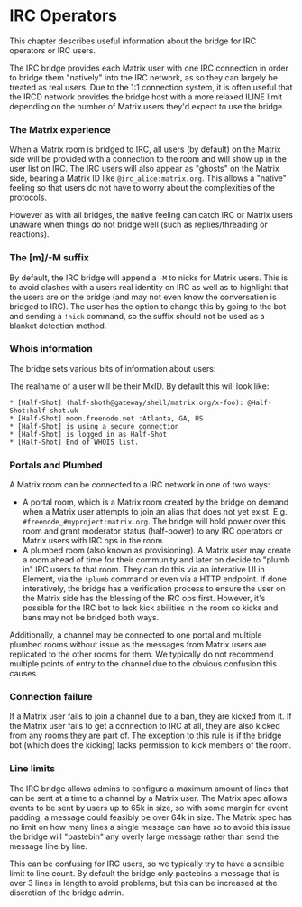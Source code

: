 # IRC Operators

This chapter describes useful information about the bridge for IRC operators or IRC users.

The IRC bridge provides each Matrix user with one IRC connection in order to bridge them "natively"
into the IRC network, as so they can largely be treated as real users. Due to the 1:1 connection system,
it is often useful that the IRCD network provides the bridge host with a more relaxed ILINE limit depending
on the number of Matrix users they'd expect to use the bridge.

### The Matrix experience

When a Matrix room is bridged to IRC, all users (by default) on the Matrix side will be provided with a connection
to the room and will show up in the user list on IRC. The IRC users will also appear as "ghosts" on the Matrix side,
bearing a Matrix ID like `@irc_alice:matrix.org`. This allows a "native" feeling so that users do not have to worry
about the complexities of the protocols. 

However as with all bridges, the native feeling can catch IRC or Matrix users unaware when things do not bridge well
(such as replies/threading or reactions).

### The [m]/-M suffix

By default, the IRC bridge will append a `-M` to nicks for Matrix users. This is to avoid clashes with a users
real identity on IRC as well as to highlight that the users are on the bridge (and may not even know the conversation is bridged to IRC).
The user has the option to change this by going to the bot and sending a `!nick` command, so the suffix should not
be used as a blanket detection method.

### Whois information

The bridge sets various bits of information about users:

The realname of a user will be their MxID. By default this will look like:

```
* [Half-Shot] (half-shoth@gateway/shell/matrix.org/x-foo): @Half-Shot:half-shot.uk
* [Half-Shot] moon.freenode.net :Atlanta, GA, US
* [Half-Shot] is using a secure connection
* [Half-Shot] is logged in as Half-Shot
* [Half-Shot] End of WHOIS list.
```

### Portals and Plumbed

A Matrix room can be connected to a IRC network in one of two ways:

- A portal room, which is a Matrix room created by the bridge on demand when a Matrix user attempts
  to join an alias that does not yet exist. E.g. `#freenode_#myproject:matrix.org`. The bridge will
  hold power over this room and grant moderator status (half-power) to any IRC operators or Matrix users
  with IRC ops in the room.
- A plumbed room (also known as provisioning). A Matrix user may create a room ahead of time for their
  community and later on decide to "plumb in" IRC users to that room. They can do this via an interative
  UI in Element, via the `!plumb` command or even via a HTTP endpoint. If done interatively, the bridge
  has a verification process to ensure the user on the Matrix side has the blessing of the IRC ops first.
  However, it's possible for the IRC bot to lack kick abilities in the room so kicks and bans may not be
  bridged both ways.


Additionally, a channel may be connected to one portal and multiple plumbed rooms without issue as the 
messages from Matrix users are replicated to the other rooms for them. We typically do not recommend
multiple points of entry to the channel due to the obvious confusion this causes.

### Connection failure

If a Matrix user fails to join a channel due to a ban, they are kicked from it. If the Matrix user
fails to get a connection to IRC at all, they are also kicked from any rooms they are part of. The exception
to this rule is if the bridge bot (which does the kicking) lacks permission to kick members of the room.

### Line limits

The IRC bridge allows admins to configure a maximum amount of lines that can be sent at a time to a channel
by a Matrix user. The Matrix spec allows events to be sent by users up to 65k in size, so with some margin for
event padding, a message could feasibly be over 64k in size. The Matrix spec has no limit on how many lines
a single message can have so to avoid this issue the bridge will "pastebin" any overly large message rather
than send the message line by line.

This can be confusing for IRC users, so we typically try to have a sensible limit to line count. By default
the bridge only pastebins a message that is over 3 lines in length to avoid problems, but this can be increased
at the discretion of the bridge admin.
